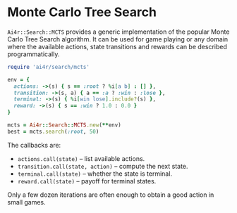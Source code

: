 # Monte Carlo Tree Search

`Ai4r::Search::MCTS` provides a generic implementation of the popular Monte Carlo Tree Search algorithm. It can be used for game playing or any domain where the available actions, state transitions and rewards can be described programmatically.

```ruby
require 'ai4r/search/mcts'

env = {
  actions: ->(s) { s == :root ? %i[a b] : [] },
  transition: ->(s, a) { a == :a ? :win : :lose },
  terminal: ->(s) { %i[win lose].include?(s) },
  reward: ->(s) { s == :win ? 1.0 : 0.0 }
}

mcts = Ai4r::Search::MCTS.new(**env)
best = mcts.search(:root, 50)
```

The callbacks are:

* `actions.call(state)` – list available actions.
* `transition.call(state, action)` – compute the next state.
* `terminal.call(state)` – whether the state is terminal.
* `reward.call(state)` – payoff for terminal states.

Only a few dozen iterations are often enough to obtain a good action in small games.
